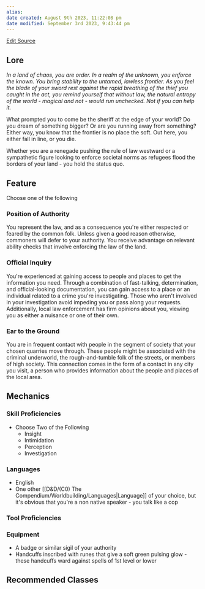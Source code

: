 ```yaml
---
alias: 
date created: August 9th 2023, 11:22:08 pm
date modified: September 3rd 2023, 9:43:44 pm
---
```

[Edit Source](https://github.com/bradhaas/TheCompendium-v2/blob/main/Custom%20Backgrounds/The%20Law.md)
## Lore
*In a land of chaos, you are order. In a realm of the unknown, you enforce the known. You bring stability to the untamed, lawless frontier. As you feel the blade of your sword rest against the rapid breathing of the thief you caught in the act, you remind yourself that without law, the natural entropy of the world - magical and not - would run unchecked. Not if you can help it.*

What prompted you to come be the sheriff at the edge of your world? Do you dream of something bigger? Or are you running away from something? Either way, you know that the frontier is no place the soft. Out here, you either fall in line, or you die.

Whether you are a renegade pushing the rule of law westward or a sympathetic figure looking to enforce societal norms as refugees flood the borders of your land - you hold the status quo.
## Feature
Choose one of the following
### Position of Authority
You represent the law, and as a consequence you're either respected or feared by the common folk. Unless given a good reason otherwise, commoners will defer to your authority. You receive advantage on relevant ability checks that involve enforcing the law of the land.
### Official Inquiry
You're experienced at gaining access to people and places to get the information you need. Through a combination of fast-talking, determination, and official-looking documentation, you can gain access to a place or an individual related to a crime you're investigating. Those who aren't involved in your investigation avoid impeding you or pass along your requests. Additionally, local law enforcement has firm opinions about you, viewing you as either a nuisance or one of their own.
### Ear to the Ground
You are in frequent contact with people in the segment of society that your chosen quarries move through. These people might be associated with the criminal underworld, the rough-and-tumble folk of the streets, or members of high society. This connection comes in the form of a contact in any city you visit, a person who provides information about the people and places of the local area.
## Mechanics
### Skill Proficiencies
- Choose Two of the Following
	- Insight
	- Intimidation
	- Perception
	- Investigation
### Languages
- English
- One other [[D&D/(C0) The Compendium/Worldbuilding/Languages|Language]] of your choice, but it's obvious that you're a non native speaker - you talk like a cop
### Tool Proficiencies
### Equipment
- A badge or similar sigil of your authority
- Handcuffs inscribed with runes that give a soft green pulsing glow - these handcuffs ward against spells of 1st level or lower
## Recommended Classes
